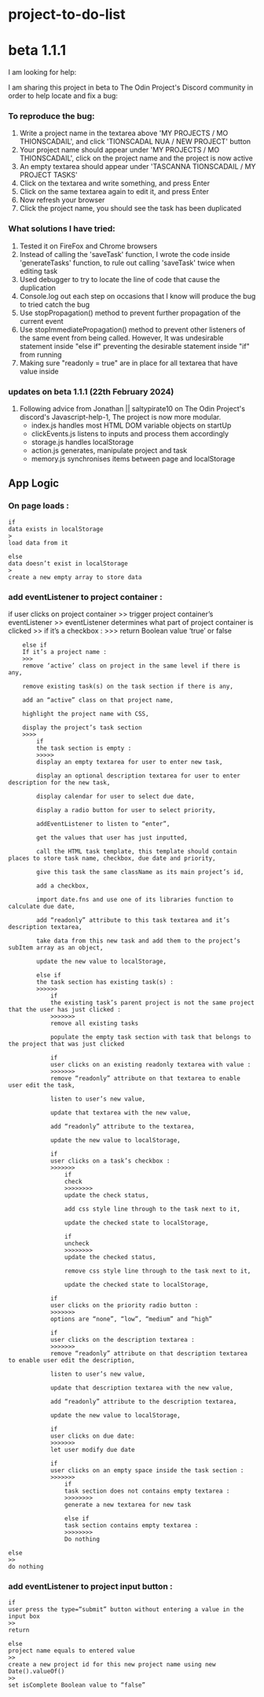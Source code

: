 # project-to-do-list
# beta 1.1.1
I am looking for help:

I am sharing this project in beta to The Odin Project's Discord community in order to help locate and fix a bug:

### To reproduce the bug:
1. Write a project name in the textarea above 'MY PROJECTS  / MO THIONSCADAIL', and click 'TIONSCADAL NUA / NEW PROJECT' button
2. Your project name should appear under 'MY PROJECTS  / MO THIONSCADAIL', click on the project name and the project is now active
3. An empty textarea should appear under 'TASCANNA TIONSCADAIL / MY PROJECT TASKS'
4. Click on the textarea and write something, and press Enter
5. Click on the same textarea again to edit it, and press Enter
6. Now refresh your browser
7. Click the project name, you should see the task has been duplicated

### What solutions I have tried:
1. Tested it on FireFox and Chrome browsers
2. Instead of calling the 'saveTask' function, I wrote the code inside 'generateTasks' function, to rule out calling 'saveTask' twice when editing task
3. Used debugger to try to locate the line of code that cause the duplication
4. Console.log out each step on occasions that I know will produce the bug to tried catch the bug
5. Use stopPropagation() method to prevent further propagation of the current event
6. Use stopImmediatePropagation() method to prevent other listeners of the same event from being called. However, It was undesirable statement inside "else if" preventing the desirable statement inside "if" from running
7. Making sure "readonly = true" are in place for all textarea that have value inside


### updates on beta 1.1.1 (22th February 2024)
1. Following advice from Jonathan || saltypirate10 on The Odin Project's discord's Javascript-help-1, The project is now more modular.
    - index.js handles most HTML DOM variable objects on startUp
    - clickEvents.js listens to inputs and process them accordingly
    - storage.js handles localStorage
    - action.js generates, manipulate project and task
    - memory.js synchronises items between page and localStorage


## App Logic

### On page loads :
>
    if
    data exists in localStorage
    >
    load data from it

    else
    data doesn’t exist in localStorage 
    >
    create a new empty array to store data


### add eventListener to project container :
>
if
    user clicks on project container
    >>
    trigger project container’s eventListener
    >>
    eventListener determines what part of project container is clicked
    >>
        if
        it’s a checkbox :
        >>>
        return Boolean value ‘true’ or false

        else if
        If it’s a project name :
        >>>
        remove ‘active’ class on project in the same level if there is any,

        remove existing task(s) on the task section if there is any,

        add an “active” class on that project name,

        highlight the project name with CSS,

        display the project’s task section 
        >>>>
            if
            the task section is empty :
            >>>>>
            display an empty textarea for user to enter new task,

            display an optional description textarea for user to enter description for the new task,

            display calendar for user to select due date,

            display a radio button for user to select priority,

            addEventListener to listen to “enter”,

            get the values that user has just inputted,

            call the HTML task template, this template should contain places to store task name, checkbox, due date and priority,

            give this task the same className as its main project’s id,

            add a checkbox,

            import date.fns and use one of its libraries function to calculate due date,

            add “readonly” attribute to this task textarea and it’s description textarea,

            take data from this new task and add them to the project’s subItem array as an object,

            update the new value to localStorage,

            else if
            the task section has existing task(s) :
            >>>>>>
                if
                the existing task’s parent project is not the same project that the user has just clicked :
                >>>>>>>
                remove all existing tasks

                populate the empty task section with task that belongs to the project that was just clicked 

                if
                user clicks on an existing readonly textarea with value :
                >>>>>>>
                remove “readonly” attribute on that textarea to enable user edit the task,

                listen to user’s new value,

                update that textarea with the new value,

                add “readonly” attribute to the textarea,

                update the new value to localStorage,

                if
                user clicks on a task’s checkbox :
                >>>>>>>
                    if
                    check
                    >>>>>>>>
                    update the check status,

                    add css style line through to the task next to it,

                    update the checked state to localStorage,

                    if
                    uncheck
                    >>>>>>>>
                    update the checked status,

                    remove css style line through to the task next to it,

                    update the checked state to localStorage,

                if
                user clicks on the priority radio button :
                >>>>>>>
                options are “none”, “low”, “medium” and “high”

                if
                user clicks on the description textarea :
                >>>>>>>
                remove “readonly” attribute on that description textarea to enable user edit the description,

                listen to user’s new value,

                update that description textarea with the new value,

                add “readonly” attribute to the description textarea,

                update the new value to localStorage,

                if
                user clicks on due date:
                >>>>>>>
                let user modify due date

                if
                user clicks on an empty space inside the task section :
                >>>>>>>
                    if
                    task section does not contains empty textarea :
                    >>>>>>>>
                    generate a new textarea for new task

                    else if
                    task section contains empty textarea :
                    >>>>>>>>
                    Do nothing 

    else
    >>
    do nothing


### add eventListener to project input button :
>
    if
    user press the type=“submit” button without entering a value in the input box
    >>
    return

    else
    project name equals to entered value 
    >>
    create a new project id for this new project name using new Date().valueOf()
    >>
    set isComplete Boolean value to “false”

